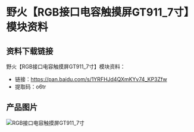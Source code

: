[](index)

# 野火【RGB接口电容触摸屏GT911_7寸】模块资料
## 资料下载链接
野火【RGB接口电容触摸屏GT911_7寸】模块资料：
* 链接：https://pan.baidu.com/s/1YRFHJd4QXmKYv74_KP3Zfw 
* 提取码：o6tr 

## 产品图片
![RGB接口电容触摸屏GT911_7寸](https://raw.githubusercontent.com/wiki/Embdefire/products/images/模块产品/屏幕/RGB接口电容触摸屏GT911_7寸.jpg)
